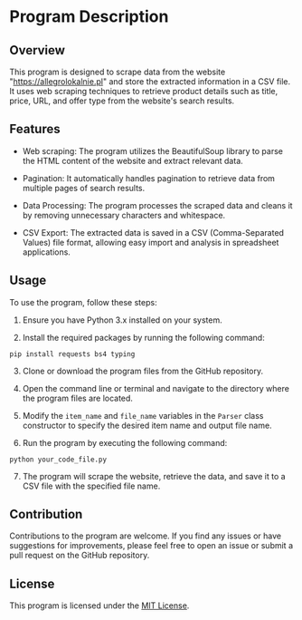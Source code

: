 # Program Description

## Overview

This program is designed to scrape data from the website "https://allegrolokalnie.pl" and store the extracted information in a CSV file. It uses web scraping techniques to retrieve product details such as title, price, URL, and offer type from the website's search results.

## Features

- Web scraping: The program utilizes the BeautifulSoup library to parse the HTML content of the website and extract relevant data.

- Pagination: It automatically handles pagination to retrieve data from multiple pages of search results.

- Data Processing: The program processes the scraped data and cleans it by removing unnecessary characters and whitespace.

- CSV Export: The extracted data is saved in a CSV (Comma-Separated Values) file format, allowing easy import and analysis in spreadsheet applications.

## Usage

To use the program, follow these steps:

1. Ensure you have Python 3.x installed on your system.

2. Install the required packages by running the following command:

`pip install requests bs4 typing`


3. Clone or download the program files from the GitHub repository.

4. Open the command line or terminal and navigate to the directory where the program files are located.

5. Modify the `item_name` and `file_name` variables in the `Parser` class constructor to specify the desired item name and output file name.

6. Run the program by executing the following command:

`python your_code_file.py`


7. The program will scrape the website, retrieve the data, and save it to a CSV file with the specified file name.

## Contribution

Contributions to the program are welcome. If you find any issues or have suggestions for improvements, please feel free to open an issue or submit a pull request on the GitHub repository.

## License

This program is licensed under the [MIT License](LICENSE).

